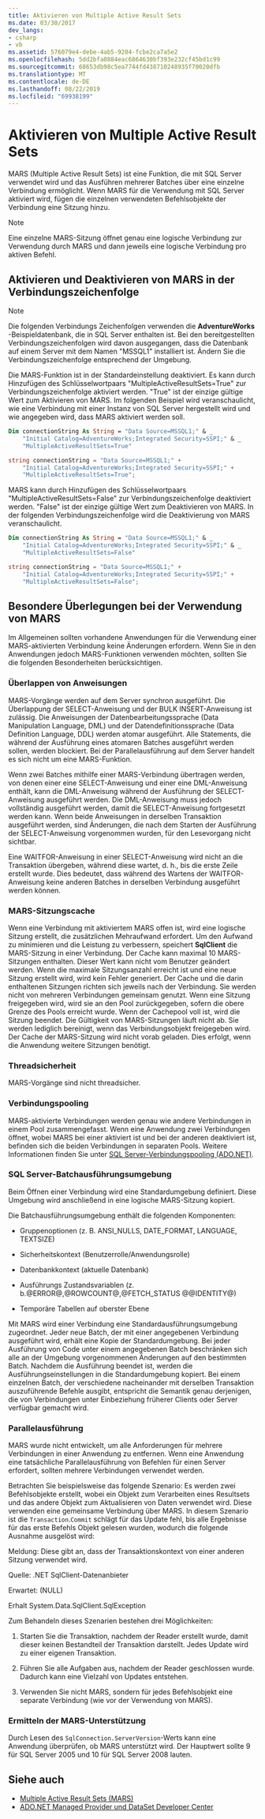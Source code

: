 ```yaml
---
title: Aktivieren von Multiple Active Result Sets
ms.date: 03/30/2017
dev_langs:
- csharp
- vb
ms.assetid: 576079e4-debe-4ab5-9204-fcbe2ca7a5e2
ms.openlocfilehash: 5dd2bfa0884eac6864630bf393e232cf45bd1c99
ms.sourcegitcommit: 68653db98c5ea7744fd438710248935f70020dfb
ms.translationtype: MT
ms.contentlocale: de-DE
ms.lasthandoff: 08/22/2019
ms.locfileid: "69938199"
---
```

# <a name="enabling-multiple-active-result-sets"></a>Aktivieren von Multiple Active Result Sets
MARS (Multiple Active Result Sets) ist eine Funktion, die mit SQL Server verwendet wird und das Ausführen mehrerer Batches über eine einzelne Verbindung ermöglicht. Wenn MARS für die Verwendung mit SQL Server aktiviert wird, fügen die einzelnen verwendeten Befehlsobjekte der Verbindung eine Sitzung hinzu.  
  
> [!NOTE]
> Eine einzelne MARS-Sitzung öffnet genau eine logische Verbindung zur Verwendung durch MARS und dann jeweils eine logische Verbindung pro aktiven Befehl.  
  
## <a name="enabling-and-disabling-mars-in-the-connection-string"></a>Aktivieren und Deaktivieren von MARS in der Verbindungszeichenfolge  
  
> [!NOTE]
> Die folgenden Verbindungs Zeichenfolgen verwenden die **AdventureWorks** -Beispieldatenbank, die in SQL Server enthalten ist. Bei den bereitgestellten Verbindungszeichenfolgen wird davon ausgegangen, dass die Datenbank auf einem Server mit dem Namen "MSSQL1" installiert ist. Ändern Sie die Verbindungszeichenfolge entsprechend der Umgebung.  
  
 Die MARS-Funktion ist in der Standardeinstellung deaktiviert. Es kann durch Hinzufügen des Schlüsselwortpaars "MultipleActiveResultSets=True" zur Verbindungszeichenfolge aktiviert werden. "True" ist der einzige gültige Wert zum Aktivieren von MARS. Im folgenden Beispiel wird veranschaulicht, wie eine Verbindung mit einer Instanz von SQL Server hergestellt wird und wie angegeben wird, dass MARS aktiviert werden soll.  
  
```vb  
Dim connectionString As String = "Data Source=MSSQL1;" & _  
    "Initial Catalog=AdventureWorks;Integrated Security=SSPI;" & _  
    "MultipleActiveResultSets=True"  
```  
  
```csharp  
string connectionString = "Data Source=MSSQL1;" +   
    "Initial Catalog=AdventureWorks;Integrated Security=SSPI;" +  
    "MultipleActiveResultSets=True";  
```  
  
 MARS kann durch Hinzufügen des Schlüsselwortpaars "MultipleActiveResultSets=False" zur Verbindungszeichenfolge deaktiviert werden. "False" ist der einzige gültige Wert zum Deaktivieren von MARS. In der folgenden Verbindungszeichenfolge wird die Deaktivierung von MARS veranschaulicht.  
  
```vb  
Dim connectionString As String = "Data Source=MSSQL1;" & _  
    "Initial Catalog=AdventureWorks;Integrated Security=SSPI;" & _  
    "MultipleActiveResultSets=False"  
```  
  
```csharp  
string connectionString = "Data Source=MSSQL1;" +   
    "Initial Catalog=AdventureWorks;Integrated Security=SSPI;" +  
    "MultipleActiveResultSets=False";  
```  
  
## <a name="special-considerations-when-using-mars"></a>Besondere Überlegungen bei der Verwendung von MARS  
 Im Allgemeinen sollten vorhandene Anwendungen für die Verwendung einer MARS-aktivierten Verbindung keine Änderungen erfordern. Wenn Sie in den Anwendungen jedoch MARS-Funktionen verwenden möchten, sollten Sie die folgenden Besonderheiten berücksichtigen.  
  
### <a name="statement-interleaving"></a>Überlappen von Anweisungen  
 MARS-Vorgänge werden auf dem Server synchron ausgeführt. Die Überlappung der SELECT-Anweisung und der BULK INSERT-Anweisung ist zulässig. Die Anweisungen der Datenbearbeitungssprache (Data Manipulation Language, DML) und der Datendefinitionssprache (Data Definition Language, DDL) werden atomar ausgeführt. Alle Statements, die während der Ausführung eines atomaren Batches ausgeführt werden sollen, werden blockiert. Bei der Parallelausführung auf dem Server handelt es sich nicht um eine MARS-Funktion.  
  
 Wenn zwei Batches mithilfe einer MARS-Verbindung übertragen werden, von denen einer eine SELECT-Anweisung und einer eine DML-Anweisung enthält, kann die DML-Anweisung während der Ausführung der SELECT-Anweisung ausgeführt werden. Die DML-Anweisung muss jedoch vollständig ausgeführt werden, damit die SELECT-Anweisung fortgesetzt werden kann. Wenn beide Anweisungen in derselben Transaktion ausgeführt werden, sind Änderungen, die nach dem Starten der Ausführung der SELECT-Anweisung vorgenommen wurden, für den Lesevorgang nicht sichtbar.  
  
 Eine WAITFOR-Anweisung in einer SELECT-Anweisung wird nicht an die Transaktion übergeben, während diese wartet, d. h., bis die erste Zeile erstellt wurde. Dies bedeutet, dass während des Wartens der WAITFOR-Anweisung keine anderen Batches in derselben Verbindung ausgeführt werden können.  
  
### <a name="mars-session-cache"></a>MARS-Sitzungscache  
 Wenn eine Verbindung mit aktiviertem MARS offen ist, wird eine logische Sitzung erstellt, die zusätzlichen Mehraufwand erfordert. Um den Aufwand zu minimieren und die Leistung zu verbessern, speichert **SqlClient** die MARS-Sitzung in einer Verbindung. Der Cache kann maximal 10 MARS-Sitzungen enthalten. Dieser Wert kann nicht vom Benutzer geändert werden. Wenn die maximale Sitzungsanzahl erreicht ist und eine neue Sitzung erstellt wird, wird kein Fehler generiert. Der Cache und die darin enthaltenen Sitzungen richten sich jeweils nach der Verbindung. Sie werden nicht von mehreren Verbindungen gemeinsam genutzt. Wenn eine Sitzung freigegeben wird, wird sie an den Pool zurückgegeben, sofern die obere Grenze des Pools erreicht wurde. Wenn der Cachepool voll ist, wird die Sitzung beendet. Die Gültigkeit von MARS-Sitzungen läuft nicht ab. Sie werden lediglich bereinigt, wenn das Verbindungsobjekt freigegeben wird. Der Cache der MARS-Sitzung wird nicht vorab geladen. Dies erfolgt, wenn die Anwendung weitere Sitzungen benötigt.  
  
### <a name="thread-safety"></a>Threadsicherheit  
 MARS-Vorgänge sind nicht threadsicher.  
  
### <a name="connection-pooling"></a>Verbindungspooling  
 MARS-aktivierte Verbindungen werden genau wie andere Verbindungen in einem Pool zusammengefasst. Wenn eine Anwendung zwei Verbindungen öffnet, wobei MARS bei einer aktiviert ist und bei der anderen deaktiviert ist, befinden sich die beiden Verbindungen in separaten Pools. Weitere Informationen finden Sie unter [SQL Server-Verbindungspooling (ADO.NET)](../../../../../docs/framework/data/adonet/sql-server-connection-pooling.md).  
  
### <a name="sql-server-batch-execution-environment"></a>SQL Server-Batchausführungsumgebung  
 Beim Öffnen einer Verbindung wird eine Standardumgebung definiert. Diese Umgebung wird anschließend in eine logische MARS-Sitzung kopiert.  
  
 Die Batchausführungsumgebung enthält die folgenden Komponenten:  
  
- Gruppenoptionen (z. B. ANSI_NULLS, DATE_FORMAT, LANGUAGE, TEXTSIZE)  
  
- Sicherheitskontext (Benutzerrolle/Anwendungsrolle)  
  
- Datenbankkontext (aktuelle Datenbank)  
  
- Ausführungs Zustandsvariablen (z. b.@ERROR@,@ROWCOUNT@,@FETCH_STATUS @@IDENTITY@)  
  
- Temporäre Tabellen auf oberster Ebene  
  
 Mit MARS wird einer Verbindung eine Standardausführungsumgebung zugeordnet. Jeder neue Batch, der mit einer angegebenen Verbindung ausgeführt wird, erhält eine Kopie der Standardumgebung. Bei jeder Ausführung von Code unter einem angegebenen Batch beschränken sich alle an der Umgebung vorgenommenen Änderungen auf den bestimmten Batch. Nachdem die Ausführung beendet ist, werden die Ausführungseinstellungen in die Standardumgebung kopiert. Bei einem einzelnen Batch, der verschiedene nacheinander mit derselben Transaktion auszuführende Befehle ausgibt, entspricht die Semantik genau derjenigen, die von Verbindungen unter Einbeziehung früherer Clients oder Server verfügbar gemacht wird.  
  
### <a name="parallel-execution"></a>Parallelausführung  
 MARS wurde nicht entwickelt, um alle Anforderungen für mehrere Verbindungen in einer Anwendung zu entfernen. Wenn eine Anwendung eine tatsächliche Parallelausführung von Befehlen für einen Server erfordert, sollten mehrere Verbindungen verwendet werden.  
  
 Betrachten Sie beispielsweise das folgende Szenario: Es werden zwei Befehlsobjekte erstellt, wobei ein Objekt zum Verarbeiten eines Resultsets und das andere Objekt zum Aktualisieren von Daten verwendet wird. Diese verwenden eine gemeinsame Verbindung über MARS. In diesem Szenario ist die `Transaction`.`Commit` schlägt für das Update fehl, bis alle Ergebnisse für das erste Befehls Objekt gelesen wurden, wodurch die folgende Ausnahme ausgelöst wird:  
  
 Meldung: Diese gibt an, dass der Transaktionskontext von einer anderen Sitzung verwendet wird.  
  
 Quelle: .NET SqlClient-Datenanbieter  
  
 Erwartet: (NULL)  
  
 Erhalt System.Data.SqlClient.SqlException  
  
 Zum Behandeln dieses Szenarien bestehen drei Möglichkeiten:  
  
1. Starten Sie die Transaktion, nachdem der Reader erstellt wurde, damit dieser keinen Bestandteil der Transaktion darstellt. Jedes Update wird zu einer eigenen Transaktion.  
  
2. Führen Sie alle Aufgaben aus, nachdem der Reader geschlossen wurde. Dadurch kann eine Vielzahl von Updates entstehen.  
  
3. Verwenden Sie nicht MARS, sondern für jedes Befehlsobjekt eine separate Verbindung (wie vor der Verwendung von MARS).  
  
### <a name="detecting-mars-support"></a>Ermitteln der MARS-Unterstützung  
 Durch Lesen des `SqlConnection.ServerVersion`-Werts kann eine Anwendung überprüfen, ob MARS unterstützt wird. Der Hauptwert sollte 9 für SQL Server 2005 und 10 für SQL Server 2008 lauten.  
  
## <a name="see-also"></a>Siehe auch

- [Multiple Active Result Sets (MARS)](../../../../../docs/framework/data/adonet/sql/multiple-active-result-sets-mars.md)
- [ADO.NET Managed Provider und DataSet Developer Center](https://go.microsoft.com/fwlink/?LinkId=217917)
